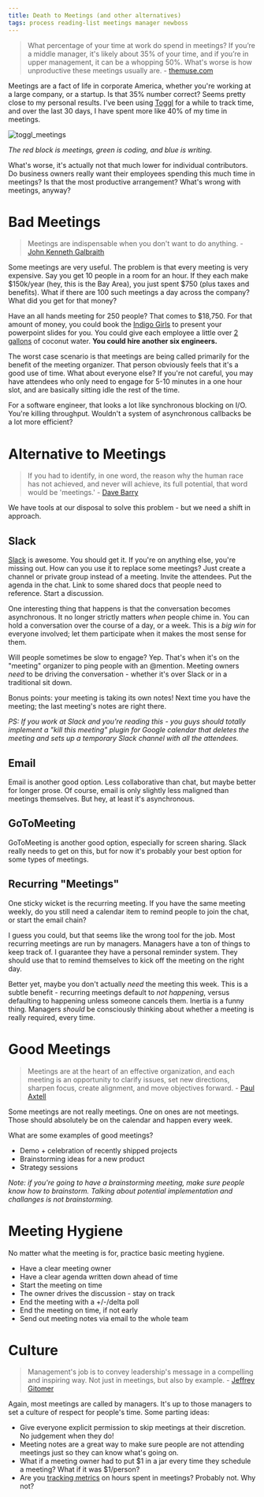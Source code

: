 ```yaml
---
title: Death to Meetings (and other alternatives)
tags: process reading-list meetings manager newboss
---
```


> What percentage of your time at work do spend in meetings? If you’re a middle manager, it's likely about 35% of your time, and if you’re in upper management, it can be a whopping 50%. What's worse is how unproductive these meetings usually are. - [themuse.com](https://www.themuse.com/advice/how-much-time-do-we-spend-in-meetings-hint-its-scary)

Meetings are a fact of life in corporate America, whether you're working at a large company, or a startup. Is that 35% number correct? Seems pretty close to my personal results. I've been using [Toggl]() for a while to track time, and over the last 30 days, I have spent more like 40% of my time in meetings.

![toggl_meetings](/blog/images/toggl_meetings.png)

*The red block is meetings, green is coding, and blue is writing.*

What's worse, it's actually not that much lower for individual contributors. Do business owners really want their employees spending this much time in meetings? Is that the most productive arrangement? What's wrong with meetings, anyway?


# Bad Meetings

> Meetings are indispensable when you don't want to do anything. - [John Kenneth Galbraith](http://www.brainyquote.com/quotes/keywords/meetings.html#z5clr8zclSbxAafk.99)

Some meetings are very useful. The problem is that every meeting is very expensive. Say you get 10 people in a room for an hour. If they each make $150k/year (hey, this is the Bay Area), you just spent $750 (plus taxes and benefits). What if there are 100 such meetings a day across the company? What did you get for that money?

Have an all hands meeting for 250 people? That comes to $18,750. For that amount of money, you could book the [Indigo Girls](http://priceonomics.com/how-much-does-it-cost-to-book-your-favorite-band/) to present your powerpoint slides for you. You could give each employee a little over [2 gallons](https://www.thrillist.com/drink/nation/best-coconut-water-brand-amy-brian-coconut-juice-from-thailand-ranks-top) of coconut water. **You could hire another six engineers.**

The worst case scenario is that meetings are being called primarily for the benefit of the meeting organizer. That person obviously feels that it's a good use of time. What about everyone else? If you're not careful, you may have attendees who only need to engage for 5-10 minutes in a one hour slot, and are basically sitting idle the rest of the time.

For a software engineer, that looks a lot like synchronous blocking on I/O. You're killing throughput. Wouldn't a system of asynchronous callbacks be a lot more efficient?


# Alternative to Meetings

> If you had to identify, in one word, the reason why the human race has not achieved, and never will achieve, its full potential, that word would be 'meetings.' - [Dave Barry](http://www.brainyquote.com/quotes/keywords/meetings.html#z5clr8zclSbxAafk.99)

We have tools at our disposal to solve this problem - but we need a shift in approach.


## Slack

[Slack](https://slack.com/) is awesome. You should get it. If you're on anything else, you're missing out. How can you use it to replace some meetings? Just create a channel or private group instead of a meeting. Invite the attendees. Put the agenda in the chat. Link to some shared docs that people need to reference. Start a discussion.

One interesting thing that happens is that the conversation becomes asynchronous. It no longer strictly matters *when* people chime in. You can hold a conversation over the course of a day, or a week. This is a *big win* for everyone involved; let them participate when it makes the most sense for them.

Will people sometimes be slow to engage? Yep. That's when it's on the "meeting" organizer to ping people with an @mention. Meeting owners *need* to be driving the conversation - whether it's over Slack or in a traditional sit down.

Bonus points: your meeting is taking its own notes! Next time you have the meeting; the last meeting's notes are right there.

*PS: If you work at Slack and you're reading this - you guys should totally implement a "kill this meeting" plugin for Google calendar that deletes the meeting and sets up a temporary Slack channel with all the attendees.*

## Email

Email is another good option. Less collaborative than chat, but maybe better for longer prose. Of course, email is only slightly less maligned than meetings themselves. But hey, at least it's asynchronous.

## GoToMeeting

GoToMeeting is another good option, especially for screen sharing. Slack really needs to get on this, but for now it's probably your best option for some types of meetings.

## Recurring "Meetings"

One sticky wicket is the recurring meeting. If you have the same meeting weekly, do you still need a calendar item to remind people to join the chat, or start the email chain?

I guess you could, but that seems like the wrong tool for the job. Most recurring meetings are run by managers. Managers have a ton of things to keep track of. I guarantee they have a personal reminder system. They should use that to remind themselves to kick off the meeting on the right day.

Better yet, maybe you don't actually *need* the meeting this week. This is a subtle benefit - recurring meetings default to *not happening*, versus defaulting to happening unless someone cancels them. Inertia is a funny thing. Managers *should* be consciously thinking about whether a meeting is really required, every time.


# Good Meetings

> Meetings are at the heart of an effective organization, and each meeting is an opportunity to clarify issues, set new directions, sharpen focus, create alignment, and move objectives forward. - [Paul Axtell](http://www.amazon.com/Meetings-Matter-Strategies-Remarkable-Conversations/dp/0943097142)

Some meetings are not really meetings. One on ones are not meetings. Those should absolutely be on the calendar and happen every week.

What are some examples of good meetings?

- Demo + celebration of recently shipped projects
- Brainstorming ideas for a new product
- Strategy sessions

*Note: if you're going to have a brainstorming meeting, make sure people know how to brainstorm. Talking about potential implementation and challanges is not brainstorming.*


# Meeting Hygiene

No matter what the meeting is for, practice basic meeting hygiene.

- Have a clear meeting owner
- Have a clear agenda written down ahead of time
- Start the meeting on time
- The owner drives the discussion - stay on track
- End the meeting with a +/-/delta poll
- End the meeting on time, if not early
- Send out meeting notes via email to the whole team


# Culture

> Management's job is to convey leadership's message in a compelling and inspiring way. Not just in meetings, but also by example. - [Jeffrey Gitomer](http://www.brainyquote.com/quotes/keywords/meetings.html#z5clr8zclSbxAafk.99)

Again, most meetings are called by managers. It's up to those managers to set a culture of respect for people's time. Some parting ideas:

- Give everyone explicit permission to skip meetings at their discretion. No judgement when they do!
- Meeting notes are a great way to make sure people are not attending meetings just so they can know what's going on.
- What if a meeting owner had to put $1 in a jar every time they schedule a meeting? What if it was $1/person?
- Are you [tracking metrics](https://github.com/chase-seibert/gcal-report) on hours spent in meetings? Probably not. Why not?

